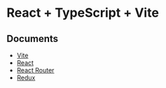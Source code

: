 # React + TypeScript + Vite

## Documents

- [Vite](https://ja.vite.dev/)
- [React](https://ja.react.dev/)
- [React Router](https://reactrouter.com/home)
- [Redux](https://redux.js.org/)

